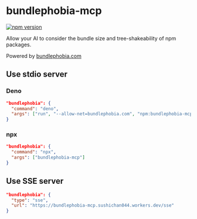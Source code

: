 # bundlephobia-mcp

[![npm version](https://badge.fury.io/js/bundlephobia-mcp.svg)](https://badge.fury.io/js/bundlephobia-mcp)

Allow your AI to consider the bundle size and tree-shakeability of npm packages.

Powered by [bundlephobia.com](https://bundlephobia.com/)

## Use stdio server

### Deno

```json
"bundlephobia": {
  "command": "deno",
  "args": ["run", "--allow-net=bundlephobia.com", "npm:bundlephobia-mcp"]
}
```

### npx

```json
"bundlephobia": {
  "command": "npx",
  "args": ["bundlephobia-mcp"]
}
```

## Use SSE server

```json
"bundlephobia": {
  "type": "sse",
  "url": "https://bundlephobia-mcp.sushichan044.workers.dev/sse"
}
```
